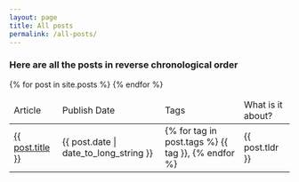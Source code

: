 ```yaml
---
layout: page
title: All posts
permalink: /all-posts/
---
```


### Here are all the posts in reverse chronological order

<div class="home">
  <table>
    <thead>
      <tr>
        <td>Article</td>
        <td>Publish Date</td>
        <td>Tags</td>
        <td>What is it about?</td>
      </tr>
    </thead>
    <tbody>
    {% for post in site.posts %}
    <tr>
      <td>
        <a href="{{ post.url }}">{{ post.title }}</a>
      </td>
      <td>
        <time datetime="{{ post.date | date: " %Y-%m-%d" }}">{{ post.date | date_to_long_string }}</time>
      </td>
      <td>
        {% for tag in post.tags %}
        <span class="p-tags-string">{{ tag }},</span>
        {% endfor %}
      </td>
      <td>{{ post.tldr }}</td>
    </tr>
    {% endfor %}
    </tbody>
  </table>
</div>